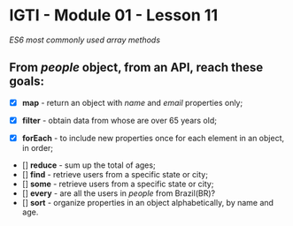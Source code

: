 # IGTI - Module 01 - Lesson 11

_ES6 most commonly used array methods_

## From _people_ object, from an API, reach these goals:

- [x] **map** - return an object with _name_ and _email_ properties only;

- [x] **filter** - obtain data from whose are over 65 years old;
- [x] **forEach** - to include new properties once for each element in an object, in order;
- [] **reduce** - sum up the total of ages;
- [] **find** - retrieve users from a specific state or city;
- [] **some** - retrieve users from a specific state or city;
- [] **every** - are all the users in _people_ from Brazil(BR)?
- [] **sort** - organize properties in an object alphabetically, by name and age.